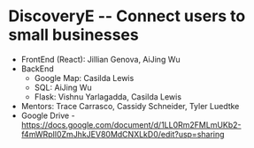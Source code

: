# DiscoveryE -- Connect users to small businesses  
* FrontEnd (React): Jillian Genova, AiJing Wu  
* BackEnd  
   * Google Map: Casilda Lewis  
   * SQL: AiJing Wu  
   * Flask: Vishnu Yarlagadda, Casilda Lewis  
* Mentors: Trace Carrasco, Cassidy Schneider, Tyler Luedtke
* Google Drive - https://docs.google.com/document/d/1LL0Rm2FMLmUKb2-f4mWRpIl0ZmJhkJEV80MdCNXLkD0/edit?usp=sharing
